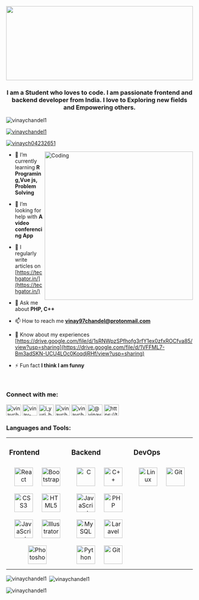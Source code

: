 <div align="center">
<img src="https://rishavanand.github.io/static/images/greetings.gif" height="200" align="center" style="width: 100%" />
</div> 
<h3 align="center">I am a Student who loves to code. I am passionate frontend and backend developer from India. I love to Exploring new fields and Empowering others.</h3>

<p align="left"> <img src="https://komarev.com/ghpvc/?username=vinaychandel1&label=Profile%20views&color=0e75b6&style=flat" alt="vinaychandel1" /> </p>

<p align="left"> <a href="https://github.com/ryo-ma/github-profile-trophy"><img src="https://github-profile-trophy.vercel.app/?username=vinaychandel1" alt="vinaychandel1" /></a> </p>

<p align="left"> <a href="https://twitter.com/vinaych04232651" target="blank"><img src="https://img.shields.io/twitter/follow/vinaych04232651?logo=twitter&style=for-the-badge" alt="vinaych04232651" /></a> </p>

<img align="right" alt="Coding" width="400" src="https://cdn.dribbble.com/users/870476/screenshots/11226950/media/9630cdb5a4e7a93677aba8db2043bae5.jpg?compress=1&resize=1600x1200">

- 🌱 I’m currently learning **R Programing,Vue js, Problem Solving**

- 🤝 I’m looking for help with **A video conferencing App**

- 📝 I regularly write articles on [https://techgator.in/](https://techgator.in/)

- 💬 Ask me about **PHP, C++**

- 📫 How to reach me **vinay97chandel@protonmail.com**

- 📄 Know about my experiences [https://drive.google.com/file/d/1sRNWpzSPfhofg3rfY1ex0zfxROCfva85/view?usp=sharing](https://drive.google.com/file/d/1VFFML7-Bm3adSKN-UCU4LOc0KoqdjRHf/view?usp=sharing)

- ⚡ Fun fact **I think I am funny**
<br>

<h3 align="left">Connect with me:</h3>
<p align="left">
<a href="https://twitter.com/vinaych04232651" target="blank"><img align="center" src="https://cdn.jsdelivr.net/npm/simple-icons@3.0.1/icons/twitter.svg" alt="vinaych04232651" height="30" width="40" /></a>
<a href="https://linkedin.com/in/vinay-chandel-39837a133" target="blank"><img align="center" src="https://cdn.jsdelivr.net/npm/simple-icons@3.0.1/icons/linkedin.svg" alt="vinay-chandel-39837a133" height="30" width="40" /></a>
<a href="https://instagram.com/i_yuri_boyka_" target="blank"><img align="center" src="https://cdn.jsdelivr.net/npm/simple-icons@3.0.1/icons/instagram.svg" alt="i_yuri_boyka_" height="30" width="40" /></a>
<a href="https://www.hackerrank.com/vinaychandel1525" target="blank"><img align="center" src="https://cdn.jsdelivr.net/npm/simple-icons@3.0.1/icons/hackerrank.svg" alt="vinaychandel1525" height="30" width="40" /></a>
<a href="https://www.leetcode.com/vinaychandel1525" target="blank"><img align="center" src="https://cdn.jsdelivr.net/npm/simple-icons@3.0.1/icons/leetcode.svg" alt="vinaychandel1525" height="30" width="40" /></a>
<a href="https://www.hackerearth.com/@vinaychandel1525" target="blank"><img align="center" src="https://cdn.jsdelivr.net/npm/simple-icons@3.0.1/icons/hackerearth.svg" alt="@vinaychandel1525" height="30" width="40" /></a>
<a href="/https://techgator.in/" target="blank"><img align="center" src="https://cdn.jsdelivr.net/npm/simple-icons@3.0.1/icons/rss.svg" alt="https://techgator.in/" height="30" width="40" /></a>
</p>

<h3 align="left">Languages and Tools:</h3>
<p align="left"> 
<table><tr><td valign="top" width="33%">



### Frontend  
<div align="center">  
<img style="margin: 10px" src="https://profilinator.rishav.dev/skills-assets/react-original-wordmark.svg" alt="React" height="50" />  
<img style="margin: 10px" src="https://profilinator.rishav.dev/skills-assets/bootstrap-plain.svg" alt="Bootstrap" height="50" />  
<img style="margin: 10px" src="https://profilinator.rishav.dev/skills-assets/css3-original-wordmark.svg" alt="CSS3" height="50" />  
<img style="margin: 10px" src="https://profilinator.rishav.dev/skills-assets/html5-original-wordmark.svg" alt="HTML5" height="50" />  
<img style="margin: 10px" src="https://profilinator.rishav.dev/skills-assets/javascript-original.svg" alt="JavaScript" height="50" />  
<img style="margin: 10px" src="https://profilinator.rishav.dev/skills-assets/adobe_illustrator-icon.svg" alt="Illustrator" height="50" />  
<img style="margin: 10px" src="https://profilinator.rishav.dev/skills-assets/photoshop-plain.svg" alt="Photoshop" height="50" />  
</div>

</td><td valign="top" width="33%">



### Backend  
<div align="center">  
<img style="margin: 10px" src="https://profilinator.rishav.dev/skills-assets/c-original.svg" alt="C" height="50" />  
<img style="margin: 10px" src="https://profilinator.rishav.dev/skills-assets/cplusplus-original.svg" alt="C++" height="50" />  
<img style="margin: 10px" src="https://profilinator.rishav.dev/skills-assets/javascript-original.svg" alt="JavaScript" height="50" />  
<img style="margin: 10px" src="https://profilinator.rishav.dev/skills-assets/php-original.svg" alt="PHP" height="50" />  
<img style="margin: 10px" src="https://profilinator.rishav.dev/skills-assets/mysql-original-wordmark.svg" alt="MySQL" height="50" />  
<img style="margin: 10px" src="https://profilinator.rishav.dev/skills-assets/laravel-plain-wordmark.svg" alt="Laravel" height="50" />  
<img style="margin: 10px" src="https://profilinator.rishav.dev/skills-assets/python-original.svg" alt="Python" height="50" />  
<img style="margin: 10px" src="https://profilinator.rishav.dev/skills-assets/git-scm-icon.svg" alt="Git" height="50" />  
</div>

</td><td valign="top" width="33%">



### DevOps  
<div align="center">  
<img style="margin: 10px" src="https://profilinator.rishav.dev/skills-assets/linux-original.svg" alt="Linux" height="50" />  
<img style="margin: 10px" src="https://profilinator.rishav.dev/skills-assets/git-scm-icon.svg" alt="Git" height="50" />  
</div>

</td></tr></table>   </p>

<p><img align="left" src="https://github-readme-stats.vercel.app/api/top-langs?username=vinaychandel1&show_icons=true&locale=en&layout=compact" alt="vinaychandel1" /></p>

<p>&nbsp;<img align="center" src="https://github-readme-stats.vercel.app/api?username=vinaychandel1&show_icons=true&locale=en" alt="vinaychandel1" /></p>

<p><img align="center" src="https://github-readme-streak-stats.herokuapp.com/?user=vinaychandel1&" alt="vinaychandel1" /></p>
